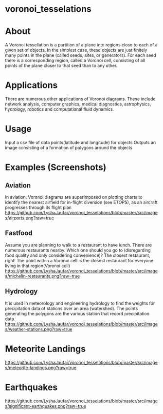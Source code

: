 # voronoi_tesselations
# About
A Voronoi tessellation is a partition of a plane into regions close to each of a given set of objects. In the simplest case, these objects are just finitely many points in the plane (called seeds, sites, or generators). For each seed there is a corresponding region, called a Voronoi cell, consisting of all points of the plane closer to that seed than to any other.

# Applications
There are numerous other applications of Voronoi diagrams. These include network analysis, computer graphics, medical diagnostics, astrophysics, hydrology, robotics and computational fluid dynamics.

# Usage
Input a csv file of data points(latitude and longitude) for objects
Outputs an image consisting of a formation of polygons around the objects

# Examples (Screenshots)
## Aviation
In aviation, Voronoi diagrams are superimposed on plotting charts to identify the nearest airfield for in-flight diversion (see ETOPS), as an aircraft progresses through its flight plan
https://github.com/LyshaJaufar/voronoi_tesselations/blob/master/src/images/airports.png?raw=true

## Fastfood
Assume you are planning to walk to a restaurant to have lunch. There are numerous restaurants nearby. Which one should you go to (disregarding food quality and only considering convenience)? The closest restaurant, right!
The point within a Voronoi cell is the closest restaurant for everyone living in that region(Voronoi cell)
https://github.com/LyshaJaufar/voronoi_tesselations/blob/master/src/images/michelin-restaurants.png?raw=true

## Hydrology
It is used in meteorology and engineering hydrology to find the weights for precipitation data of stations over an area (watershed). The points generating the polygons are the various station that record precipitation data. 
https://github.com/LyshaJaufar/voronoi_tesselations/blob/master/src/images/weather-stations.png?raw=true

# Meteorite Landings
https://github.com/LyshaJaufar/voronoi_tesselations/blob/master/src/images/meteorite-landings.png?raw=true

# Earthquakes
https://github.com/LyshaJaufar/voronoi_tesselations/blob/master/src/images/significant-earthquakes.png?raw=true
